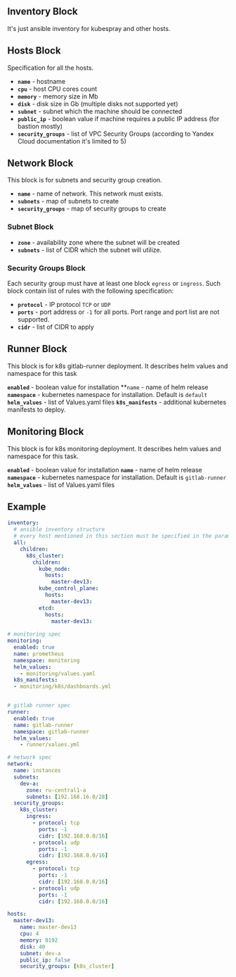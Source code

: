 
## Inventory Block

It's just ansible inventory for kubespray and other hosts.

## Hosts Block

Specification for all the hosts.

- **`name`** - hostname  
- **`cpu`** - host CPU cores count  
- **`memory`** - memory size in Mb  
- **`disk`** - disk size in Gb (multiple disks not supported yet)  
- **`subnet`** - subnet which the machine should be connected  
- **`public_ip`** - boolean value if machine requires a public IP address (for bastion mostly)  
- **`security_groups`** - list of VPC Security Groups (according to Yandex Cloud documentation it's limited to 5)  

## Network Block

This block is for subnets and security group creation.

- **`name`** - name of network. This network must exists.
- **`subnets`** - map of subnets to create
- **`security_groups`** - map of security groups to create

### Subnet Block

- **`zone`** - availability zone where the subnet will be created 
- **`subnets`** - list of CIDR which the subnet will utilize.

###  Security Groups Block

Each security group must have at least one block `egress` or `ingress`. Such block contain list of rules with the following specification:

- **`protocol`** - IP protocol `TCP` or `UDP`
- **`ports`** - port address or `-1` for all ports. Port range and port list are not supported.
- **`cidr`** - list of CIDR to apply

## Runner Block

This block is for k8s gitlab-runner deployment. It describes helm values and namespace for this task

**`enabled`** - boolean value for installation
**`name` - name of helm release
**`namespace`** - kubernetes namespace for installation. Default is `default`
**`helm_values`** - list of Values.yaml files 
**`k8s_manifests`** - additional kubernetes manifests to deploy.

## Monitoring Block

This block is for k8s monitoring deployment. It describes helm values and namespace for this task.

**`enabled`** - boolean value for installation
**`name`** - name of helm release
**`namespace`** - kubernetes namespace for installation. Default is `gitlab-runner`
**`helm_values`** - list of Values.yaml files 

## Example

```yaml
inventory:
  # ansible inventory structure
  # every host mentioned in this section must be specified in the params: section
  all:
    children:
      k8s_cluster:
        children:
          kube_node:
            hosts:
              master-dev13: 
          kube_control_plane:
            hosts:
              master-dev13: 
          etcd:
            hosts:
              master-dev13: 
  
# monitoring spec
monitoring:
  enabled: true
  name: prometheus
  namespace: monitoring
  helm_values: 
    - monitoring/values.yaml
  k8s_manifests:
  - monitoring/k8s/dashboards.yml


# gitlab runner spec
runner:
  enabled: true
  name: gitlab-runner
  namespace: gitlab-runner
  helm_values: 
    - runner/values.yml

# network spec
network: 
  name: instances
  subnets:
    dev-a:
      zone: ru-central1-a 
      subnets: [192.168.16.0/28]
  security_groups:
    k8s_cluster:
      ingress:
        - protocol: tcp
          ports: -1
          cidr: [192.168.0.0/16]
        - protocol: udp
          ports: -1
          cidr: [192.168.0.0/16]
      egress:
        - protocol: tcp
          ports: -1
          cidr: [192.168.0.0/16]
        - protocol: udp
          ports: -1
          cidr: [192.168.0.0/16]

hosts:
  master-dev13:
    name: master-dev13
    cpu: 4
    memory: 8192
    disk: 40
    subnet: dev-a
    public_ip: false
    security_groups: [k8s_cluster]
```

